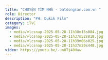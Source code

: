 ```yaml
---
title: "CHUYỆN TÌM NHÀ - batdongsan.com.vn "
role: Director
description: "PH: Dukik Film"
category: iTVC
images:
  - media/vlcsnap-2025-05-28-11h38m15s084.jpg
  - media/vlcsnap-2025-05-28-11h37m52s818.jpg
  - media/vlcsnap-2025-05-28-11h39m06s025.jpg
  - media/vlcsnap-2025-05-28-11h37m20s448.jpg
video: https://youtu.be/-unUTj40Haw
---
```

